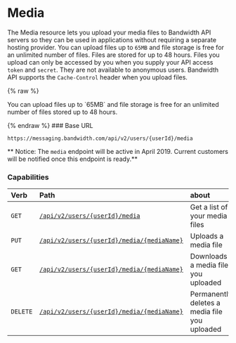 
# Media
The Media resource lets you upload your media files to Bandwidth API servers so they can be used in applications without requiring a separate hosting provider. You can upload files up to `65MB` and file storage is free for an unlimited number of files. Files are stored for up to 48 hours. Files you upload can only be accessed by you when you supply your API access `token` and `secret`. They are not available to anonymous users. Bandwidth API supports the `Cache-Control` header when you upload files.

{% raw %}
<aside class="alert general small">
<p>
You can upload files up to `65MB` and file storage is free for an unlimited number of files stored up to 48 hours.
</p>
</aside>
{% endraw %}
### Base URL

`https://messaging.bandwidth.com/api/v2/users/{userId}/media`

** Notice: The `media` endpoint will be active in April 2019. Current customers will be notified once this endpoint is ready.**
### Capabilities

| Verb                               | Path                                                              | about                                         |
|:-----------------------------------|:------------------------------------------------------------------|:----------------------------------------------|
| <code class="get">GET</code>       | [`/api/v2/users/{userId}/media`](listMedia.md)                         | Get a list of your media files                |
| <code class="put">PUT</code>       | [`/api/v2/users/{userId}/media/{mediaName}`](uploadMedia.md)    | Uploads a media file                          |
| <code class="get">GET</code>       | [`/api/v2/users/{userId}/media/{mediaName}`](getMedia.md)    | Downloads a media file you uploaded           |
| <code class="delete">DELETE</code> | [`/api/v2/users/{userId}/media/{mediaName}`](deleteMedia.md) | Permanently deletes a media file you uploaded |

